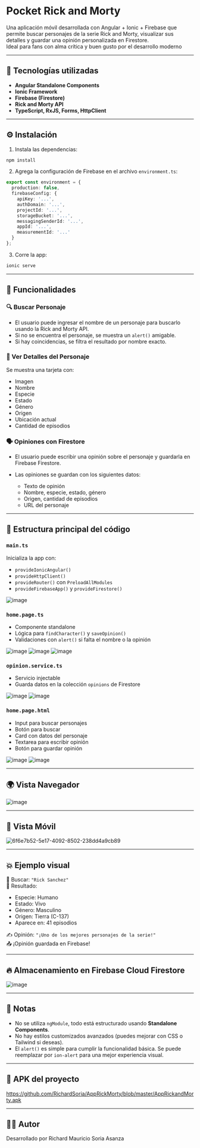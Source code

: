 # Pocket Rick and Morty

Una aplicación móvil desarrollada con Angular + Ionic + Firebase que permite buscar personajes de la serie Rick and Morty, visualizar sus detalles y guardar una opinión personalizada en Firestore.  
Ideal para fans con alma crítica y buen gusto por el desarrollo moderno

---

## 🚀 Tecnologías utilizadas

- **Angular Standalone Components**
- **Ionic Framework**
- **Firebase (Firestore)**
- **Rick and Morty API**
- **TypeScript, RxJS, Forms, HttpClient**

---

## ⚙️ Instalación

1. Instala las dependencias:

```bash
npm install
```

2. Agrega la configuración de Firebase en el archivo `environment.ts`:

```ts
export const environment = {
  production: false,
  firebaseConfig: {
    apiKey: '...',
    authDomain: '...',
    projectId: '...',
    storageBucket: '...',
    messagingSenderId: '...',
    appId: '...',
    measurementId: '...'
  }
};
```

3. Corre la app:

```bash
ionic serve
```

---

## 🧠 Funcionalidades

### 🔍 Buscar Personaje
- El usuario puede ingresar el nombre de un personaje para buscarlo usando la Rick and Morty API.
- Si no se encuentra el personaje, se muestra un `alert()` amigable.
- Si hay coincidencias, se filtra el resultado por nombre exacto.

### 📄 Ver Detalles del Personaje
Se muestra una tarjeta con:

- Imagen
- Nombre
- Especie
- Estado
- Género
- Origen
- Ubicación actual
- Cantidad de episodios

### 🗣️ Opiniones con Firestore
- El usuario puede escribir una opinión sobre el personaje y guardarla en Firebase Firestore.
- Las opiniones se guardan con los siguientes datos:

  - Texto de opinión
  - Nombre, especie, estado, género
  - Origen, cantidad de episodios
  - URL del personaje

---

## 📁 Estructura principal del código

### `main.ts`
Inicializa la app con:

- `provideIonicAngular()`
- `provideHttpClient()`
- `provideRouter()` con `PreloadAllModules`
- `provideFirebaseApp()` y `provideFirestore()`

![image](https://github.com/user-attachments/assets/a84e5a3d-991b-4d34-ac6d-f2912bfb4232)

### `home.page.ts`
- Componente standalone
- Lógica para `findCharacter()` y `saveOpinion()`
- Validaciones con `alert()` si falta el nombre o la opinión

![image](https://github.com/user-attachments/assets/0eb3aa82-6676-4af6-8953-65659c303d41)
![image](https://github.com/user-attachments/assets/a460c505-b231-4c51-a356-13b1c5e8e174)
![image](https://github.com/user-attachments/assets/cb98b34c-3da5-4356-a14d-c19e0baa27a1)


### `opinion.service.ts`
- Servicio injectable
- Guarda datos en la colección `opinions` de Firestore

![image](https://github.com/user-attachments/assets/72b8b010-d070-46f6-a19f-0d6052fb23b9)
![image](https://github.com/user-attachments/assets/054fbfd6-31a0-4bf9-b14e-7816098f3d96)


### `home.page.html`
- Input para buscar personajes
- Botón para buscar
- Card con datos del personaje
- Textarea para escribir opinión
- Botón para guardar opinión

![image](https://github.com/user-attachments/assets/cc70c463-d6e8-45cc-af59-c4e2f1f18f77)
![image](https://github.com/user-attachments/assets/5d762777-d998-4461-9886-56aba41f5928)

---

## 🌍 Vista Navegador

![image](https://github.com/user-attachments/assets/8bc34acb-bfea-4733-8b4f-281bd319f35a)

---

## 📱 Vista Móvil

![6f6e7b52-5e17-4092-8502-238dd4a9cb89](https://github.com/user-attachments/assets/8d40fd7a-4337-4933-afaf-76a1a9df9f66)

---

## 💥 Ejemplo visual

🧪 Buscar: `"Rick Sanchez"`  
📄 Resultado:  
- Especie: Humano  
- Estado: Vivo  
- Género: Masculino  
- Origen: Tierra (C-137)  
- Aparece en: 41 episodios  

✍️ Opinión: `"¡Uno de los mejores personajes de la serie!"`  
📤 ¡Opinión guardada en Firebase!

---

## 🔥 Almacenamiento en Firebase Cloud Firestore

![image](https://github.com/user-attachments/assets/8be94127-91be-4dfd-a34b-763c6df65775)

---

## 📌 Notas

- No se utiliza `ngModule`, todo está estructurado usando **Standalone Components**.
- No hay estilos customizados avanzados (puedes mejorar con CSS o Tailwind si deseas).
- El `alert()` es simple para cumplir la funcionalidad básica. Se puede reemplazar por `ion-alert` para una mejor experiencia visual.

---

## 🤖 APK del proyecto

https://github.com/RichardSoria/AppRickMorty/blob/master/AppRickandMorty.apk

---
## 🧑‍💻 Autor
Desarrollado por Richard Mauricio Soria Asanza
